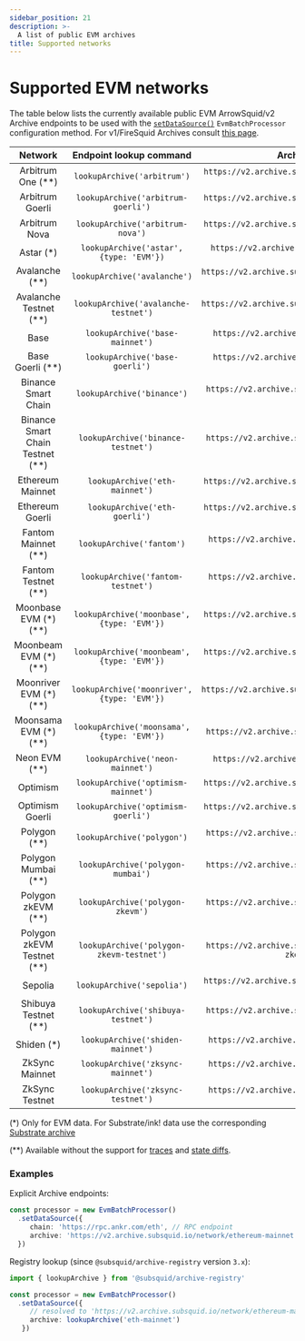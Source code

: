 ```yaml
---
sidebar_position: 21
description: >-
  A list of public EVM archives
title: Supported networks
---
```


# Supported EVM networks

[//]: # (!!!! keep the list updated, remove the notice below once it is final)

The table below lists the currently available public EVM ArrowSquid/v2 Archive endpoints to be used with the [`setDataSource()`](/evm-indexing/configuration/initialization) `EvmBatchProcessor` configuration method. For v1/FireSquid Archives consult [this page](/firesquid/evm-indexing/supported-networks).

| Network                          |  Endpoint lookup command                      |        Archive endpoint                                        |
|:--------------------------------:|:---------------------------------------------:|:--------------------------------------------------------------:|
| Arbitrum One (**)                | `lookupArchive('arbitrum')`                   | `https://v2.archive.subsquid.io/network/arbitrum-one`          |
| Arbitrum Goerli                  | `lookupArchive('arbitrum-goerli')`            | `https://v2.archive.subsquid.io/network/arbitrum-goerli`       |
| Arbitrum Nova                    | `lookupArchive('arbitrum-nova')`              | `https://v2.archive.subsquid.io/network/arbitrum-nova`         |
| Astar   (*)                      | `lookupArchive('astar',` `{type: 'EVM'})`     | `https://v2.archive.subsquid.io/network/astar-mainnet`         |
| Avalanche (**)                   | `lookupArchive('avalanche')`                  | `https://v2.archive.subsquid.io/network/avalanche-mainnet`     |
| Avalanche Testnet (**)           | `lookupArchive('avalanche-testnet')`          | `https://v2.archive.subsquid.io/network/avalanche-testnet`     |
| Base                             | `lookupArchive('base-mainnet')`               | `https://v2.archive.subsquid.io/network/base-mainnet`          |
| Base Goerli (**)                 | `lookupArchive('base-goerli')`                | `https://v2.archive.subsquid.io/network/base-goerli`           |
| Binance Smart Chain              | `lookupArchive('binance')`                    | `https://v2.archive.subsquid.io/network/binance-mainnet`       |
| Binance Smart Chain Testnet (**) | `lookupArchive('binance-testnet')`            | `https://v2.archive.subsquid.io/network/binance-testnet`       |
| Ethereum Mainnet                 | `lookupArchive('eth-mainnet')`                | `https://v2.archive.subsquid.io/network/ethereum-mainnet`      |
| Ethereum Goerli                  | `lookupArchive('eth-goerli')`                 | `https://v2.archive.subsquid.io/network/ethereum-goerli`       |
| Fantom Mainnet  (**)             | `lookupArchive('fantom')`                     | `https://v2.archive.subsquid.io/network/fantom-mainnet`        |
| Fantom Testnet (**)              | `lookupArchive('fantom-testnet')`             | `https://v2.archive.subsquid.io/network/fantom-testnet`        |
| Moonbase EVM    (*) (**)         | `lookupArchive('moonbase',` `{type: 'EVM'})`  | `https://v2.archive.subsquid.io/network/moonbase-testnet`      |
| Moonbeam EVM    (*) (**)         | `lookupArchive('moonbeam',` `{type: 'EVM'})`  | `https://v2.archive.subsquid.io/network/moonbeam-mainnet`      |
| Moonriver EVM   (*) (**)         | `lookupArchive('moonriver',` `{type: 'EVM'})` | `https://v2.archive.subsquid.io/network/moonriver-mainnet`     |
| Moonsama EVM   (*) (**)          | `lookupArchive('moonsama',` `{type: 'EVM'})`  | `https://v2.archive.subsquid.io/network/moonsama`              |
| Neon EVM (**)                    | `lookupArchive('neon-mainnet')`               | `https://v2.archive.subsquid.io/network/neon-mainnet`          |
| Optimism                         | `lookupArchive('optimism-mainnet')`           | `https://v2.archive.subsquid.io/network/optimism-mainnet`      |
| Optimism Goerli                  | `lookupArchive('optimism-goerli')`            | `https://v2.archive.subsquid.io/network/optimism-goerli`       |
| Polygon (**)                     | `lookupArchive('polygon')`                    | `https://v2.archive.subsquid.io/network/polygon-mainnet`       |
| Polygon Mumbai (**)              | `lookupArchive('polygon-mumbai')`             | `https://v2.archive.subsquid.io/network/polygon-testnet`       |
| Polygon zkEVM (**)               | `lookupArchive('polygon-zkevm')`              | `https://v2.archive.subsquid.io/network/polygon-zkevm`         |
| Polygon zkEVM Testnet (**)       | `lookupArchive('polygon-zkevm-testnet')`      | `https://v2.archive.subsquid.io/network/polygon-zkevm-testnet` |
| Sepolia                          | `lookupArchive('sepolia')`                    | `https://v2.archive.subsquid.io/network/ethereum-sepolia`      |
| Shibuya Testnet (**)             | `lookupArchive('shibuya-testnet')`            | `https://v2.archive.subsquid.io/network/shibuya-testnet`       |
| Shiden (*)                       | `lookupArchive('shiden-mainnet')`             | `https://v2.archive.subsquid.io/network/shiden-mainnet`        |
| ZkSync Mainnet                   | `lookupArchive('zksync-mainnet')`             | `https://v2.archive.subsquid.io/network/zksync-mainnet`        |
| ZkSync Testnet                   | `lookupArchive('zksync-testnet')`             | `https://v2.archive.subsquid.io/network/zksync-testnet`        |

 
(*) Only for EVM data. For Substrate/ink! data use the corresponding [Substrate archive](/archives/substrate)

(**) Available without the support for [traces](/evm-indexing/configuration/traces) and [state diffs](/evm-indexing/configuration/state-diffs).

### Examples 

Explicit Archive endpoints:
```typescript
const processor = new EvmBatchProcessor()
  .setDataSource({
     chain: 'https://rpc.ankr.com/eth', // RPC endpoint
     archive: 'https://v2.archive.subsquid.io/network/ethereum-mainnet'
  })
```
Registry lookup (since `@subsquid/archive-registry` version `3.x`):
```typescript
import { lookupArchive } from '@subsquid/archive-registry'

const processor = new EvmBatchProcessor()
  .setDataSource({
     // resolved to 'https://v2.archive.subsquid.io/network/ethereum-mainnet'
     archive: lookupArchive('eth-mainnet')
   })
```
